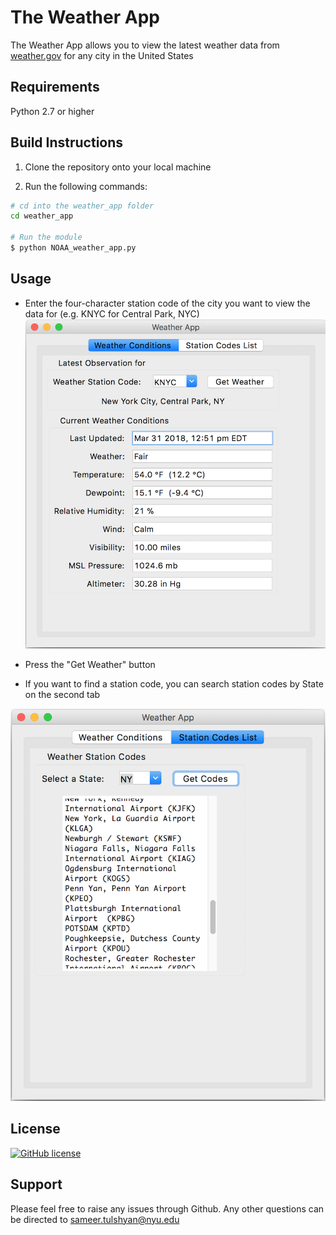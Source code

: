 # The Weather App
The Weather App allows you to view the latest weather data from [weather.gov](https://www.weather.gov/) for any city in the United States 

## Requirements  
Python 2.7 or higher

## Build Instructions

1. Clone the repository onto your local machine

2. Run the following commands:
```bash
# cd into the weather_app folder
cd weather_app

# Run the module
$ python NOAA_weather_app.py
```

## Usage  
* Enter the four-character station code of the city you want to view the data for (e.g. KNYC for Central Park, NYC) 
![Weather App 1](weather_app_1_2x.png) 

* Press the "Get Weather" button  

* If you want to find a station code, you can search station codes by State on the second tab

![Weather App 2](weather_app_2_2x.png)

## License
[![GitHub license](https://img.shields.io/github/license/Naereen/StrapDown.js.svg)](https://github.com/Naereen/StrapDown.js/blob/master/LICENSE)

## Support
Please feel free to raise any issues through Github. Any other questions can be directed to [sameer.tulshyan@nyu.edu](mailto:sameer.tulshyan@nyu.edu)
